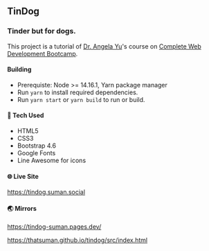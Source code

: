 ## TinDog
### Tinder but for dogs.

This project is a tutorial of [Dr. Angela Yu](https://www.udemy.com/user/4b4368a3-b5c8-4529-aa65-2056ec31f37e/)'s course on [Complete Web Development Bootcamp](https://www.udemy.com/course/the-complete-web-development-bootcamp/).

#### Building

- Prerequiste: Node >= 14.16.1, Yarn package manager
- Run `yarn` to install required dependencies.
- Run `yarn start` or `yarn build` to run or build.

#### :star2: Tech Used

- HTML5
- CSS3
- Bootstrap 4.6
- Google Fonts
- Line Awesome for icons

#### :globe_with_meridians: Live Site
https://tindog.suman.social

#### 🌏 Mirrors
https://tindog-suman.pages.dev/

https://thatsuman.github.io/tindog/src/index.html

